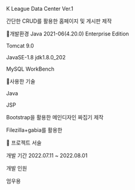 K League Data Center Ver.1

간단한 CRUD를 활용한 홈페이지 및 게시판 제작

🔨개발환경 Java 2021-06(4.20.0) Enterprise Edition

Tomcat 9.0

JavaSE-1.8 jdk1.8.0_202

MySQL WorkBench

🔨사용한 기술

Java

JSP

Bootstrap을 활용한 메인디자인 짜집기 제작

Filezilla+gabia를 활용한 

🔎 프로젝트 서술

개발 기간 2022.07.11 ~ 2022.08.01

개발 인원

엄우용
